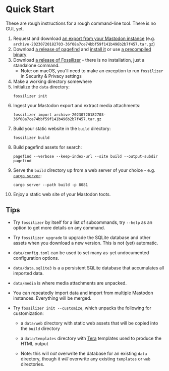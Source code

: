 # Quick Start

These are rough instructions for a rough command-line tool. There is no GUI, yet.

1. Request and download [an export from your Mastodon instance](https://docs.joinmastodon.org/user/moving/#export) (e.g. `archive-20230720182703-36f08a7ce74bbf59f141b496b2b7f457.tar.gz`)
1. Download [a release of pagefind](https://github.com/CloudCannon/pagefind/releases) and [install it](https://pagefind.app/docs/installation/) or use [a precompiled binary](https://pagefind.app/docs/installation/#downloading-a-precompiled-binary)
1. Download [a release of Fossilizer](https://github.com/lmorchard/fossilizer/releases) - there is no installation, just a standalone command.
    - Note: on macOS, you'll need to make an exception to run `fossilizer` in Security & Privacy settings
1. Make a working directory somewhere
1. Initialize the `data` directory:
    ```
    fossilizer init
    ```
1. Ingest your Mastodon export and extract media attachments:
    ```
    fossilizer import archive-20230720182703-36f08a7ce74bbf59f141b496b2b7f457.tar.gz
    ```
1. Build your static website in the `build` directory:
    ```
    fossilizer build
    ```
1. Build pagefind assets for search:
    ```
    pagefind --verbose --keep-index-url --site build --output-subdir pagefind 
    ```
1. Serve the `build` directory up from a web server of your choice - e.g. [`cargo server`](https://github.com/raphamorim/cargo-server):
    ```
    cargo server --path build -p 8081
    ```
1. Enjoy a static web site of your Mastodon toots.

## Tips

- Try `fossilizer` by itself for a list of subcommands, try `--help` as an option to get more details on any command.

- Try `fossilizer upgrade` to upgrade the SQLite database and other assets when you download a new version. This is not (yet) automatic.

- `data/config.toml` can be used to set many as-yet undocumented configuration options.

- `data/data.sqlite3` is a a persistent SQLite database that accumulates all imported data.

- `data/media` is where media attachments are unpacked.

- You can repeatedly import data and import from multiple Mastodon instances. Everything will be merged.

- Try `fossilizer init --customize`, which unpacks the following for customization:

  - a `data/web` directory with static web assets that will be copied into the `build` directory

  - a `data/templates` directory with [Tera](https://tera.netlify.app/docs/) templates used to produce the HTML output

  - Note: this will *not* overwrite the database for an existing `data` directory, though it *will* overwrite any existing `templates` or `web` directories.
